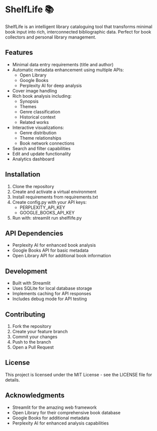 # ShelfLife 📚

ShelfLife is an intelligent library cataloguing tool that transforms minimal book input into rich, interconnected bibliographic data. Perfect for book collectors and personal library management.

## Features

- Minimal data entry requirements (title and author)
- Automatic metadata enhancement using multiple APIs:
  - Open Library
  - Google Books
  - Perplexity AI for deep analysis
- Cover image handling
- Rich book analysis including:
  - Synopsis
  - Themes
  - Genre classification
  - Historical context
  - Related works
- Interactive visualizations:
  - Genre distribution
  - Theme relationships
  - Book network connections
- Search and filter capabilities
- Edit and update functionality
- Analytics dashboard

## Installation

1. Clone the repository
2. Create and activate a virtual environment
3. Install requirements from requirements.txt
4. Create config.py with your API keys:
   - PERPLEXITY_API_KEY
   - GOOGLE_BOOKS_API_KEY
5. Run with: streamlit run shelflife.py

## API Dependencies

- Perplexity AI for enhanced book analysis
- Google Books API for basic metadata
- Open Library API for additional book information

## Development

- Built with Streamlit
- Uses SQLite for local database storage
- Implements caching for API responses
- Includes debug mode for API testing

## Contributing

1. Fork the repository
2. Create your feature branch
3. Commit your changes
4. Push to the branch
5. Open a Pull Request

## License

This project is licensed under the MIT License - see the LICENSE file for details.

## Acknowledgments

- Streamlit for the amazing web framework
- Open Library for their comprehensive book database
- Google Books for additional metadata
- Perplexity AI for enhanced analysis capabilities 